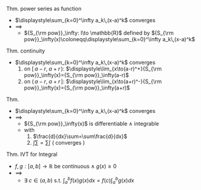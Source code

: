 
Thm. power series as function
- $\displaystyle\sum_{k=0}^\infty a_k\,(x-a)^k$ converges
- $\implies$
	- ${S_{\rm pow}}_\infty: I\to \mathbb{R}$  defined by  ${S_{\rm pow}}_\infty(x)\coloneqq\displaystyle\sum_{k=0}^\infty a_k\,(x-a)^k$

Thm. continuity
- $\displaystyle\sum_{k=0}^\infty a_k\,(x-a)^k$ converges
  1. on $[\,a-r,\;a+r\,)$:
	 $\displaystyle\lim_{x\to(a-r)^+}{S_{\rm pow}}_\infty(x)={S_{\rm pow}}_\infty(a-r)$
  2. on $(\,a-r,\;a+r\,]$: 
     $\displaystyle\lim_{x\to(a+r)^-}{S_{\rm pow}}_\infty(x)={S_{\rm pow}}_\infty(a+r)$


Thm.
- $\displaystyle\sum_{k=0}^\infty a_k\,(x-a)^k$ converges
- $\implies$
	- ${S_{\rm pow}}_\infty(x)$ is differentiable $\land$ integrable
	- with
		1. $\frac{d}{dx}\sum=\sum\frac{d}{dx}$
		2. $\int\sum=\sum\int$
		                  ( converges )


Thm.  IVT for Integral
- $f,\,g:[a,\,b]\to\mathbb{R}$ be continuous  $\land$  $g(x)\geq0$
- $\implies$
	- $\exists\;c\in(a,\,b)$  s.t.  $\displaystyle\int_a^b f(x)g(x)dx=f(c)\int_a^b g(x)dx$


